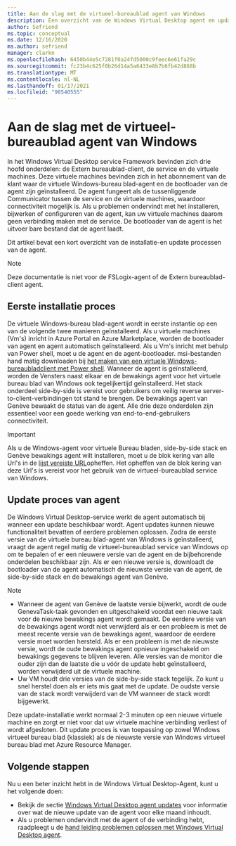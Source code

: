 ```yaml
---
title: Aan de slag met de virtueel-bureaublad agent van Windows
description: Een overzicht van de Windows Virtual Desktop agent en update processen.
author: Sefriend
ms.topic: conceptual
ms.date: 12/16/2020
ms.author: sefriend
manager: clarkn
ms.openlocfilehash: 6450b44e5c7281f0a24fd5000c9feec6e61fa29c
ms.sourcegitcommit: fc23b4c625f0b26d14a5a6433e8b7b6fb42d868b
ms.translationtype: MT
ms.contentlocale: nl-NL
ms.lasthandoff: 01/17/2021
ms.locfileid: "98540555"
---
```

# <a name="get-started-with-the-windows-virtual-desktop-agent"></a>Aan de slag met de virtueel-bureaublad agent van Windows

In het Windows Virtual Desktop service Framework bevinden zich drie hoofd onderdelen: de Extern bureaublad-client, de service en de virtuele machines. Deze virtuele machines bevinden zich in het abonnement van de klant waar de virtuele Windows-bureau blad-agent en de bootloader van de agent zijn geïnstalleerd. De agent fungeert als de tussenliggende Communicator tussen de service en de virtuele machines, waardoor connectiviteit mogelijk is. Als u problemen ondervindt met het installeren, bijwerken of configureren van de agent, kan uw virtuele machines daarom geen verbinding maken met de service. De bootloader van de agent is het uitvoer bare bestand dat de agent laadt. 

Dit artikel bevat een kort overzicht van de installatie-en update processen van de agent.

>[!NOTE]
>Deze documentatie is niet voor de FSLogix-agent of de Extern bureaublad-client agent.


## <a name="initial-installation-process"></a>Eerste installatie proces

De virtuele Windows-bureau blad-agent wordt in eerste instantie op een van de volgende twee manieren geïnstalleerd. Als u virtuele machines (Vm's) inricht in Azure Portal en Azure Marketplace, worden de bootloader van agent en agent automatisch geïnstalleerd. Als u Vm's inricht met behulp van Power shell, moet u de agent en de agent-bootloader. msi-bestanden hand matig downloaden bij [het maken van een virtuele Windows-bureaubladclient met Power shell](create-host-pools-powershell.md#register-the-virtual-machines-to-the-windows-virtual-desktop-host-pool). Wanneer de agent is geïnstalleerd, worden de Vensters naast elkaar en de bewakings agent voor het virtuele bureau blad van Windows ook tegelijkertijd geïnstalleerd. Het stack onderdeel side-by-side is vereist voor gebruikers om veilig reverse server-to-client-verbindingen tot stand te brengen. De bewakings agent van Genève bewaakt de status van de agent. Alle drie deze onderdelen zijn essentieel voor een goede werking van end-to-end-gebruikers connectiviteit.

>[!IMPORTANT]
>Als u de Windows-agent voor virtuele Bureau bladen, side-by-side stack en Genève bewakings agent wilt installeren, moet u de blok kering van alle Url's in de [lijst vereiste URL](safe-url-list.md#virtual-machines)opheffen. Het opheffen van de blok kering van deze Url's is vereist voor het gebruik van de virtueel-bureaublad service van Windows.

## <a name="agent-update-process"></a>Update proces van agent

De Windows Virtual Desktop-service werkt de agent automatisch bij wanneer een update beschikbaar wordt. Agent updates kunnen nieuwe functionaliteit bevatten of eerdere problemen oplossen. Zodra de eerste versie van de virtuele bureau blad-agent van Windows is geïnstalleerd, vraagt de agent regel matig de virtueel-bureaublad service van Windows op om te bepalen of er een nieuwere versie van de agent en de bijbehorende onderdelen beschikbaar zijn. Als er een nieuwe versie is, downloadt de bootloader van de agent automatisch de nieuwste versie van de agent, de side-by-side stack en de bewakings agent van Genève.

>[!NOTE]
>- Wanneer de agent van Genève de laatste versie bijwerkt, wordt de oude GenevaTask-taak gevonden en uitgeschakeld voordat een nieuwe taak voor de nieuwe bewakings agent wordt gemaakt. De eerdere versie van de bewakings agent wordt niet verwijderd als er een probleem is met de meest recente versie van de bewakings agent, waardoor de eerdere versie moet worden hersteld. Als er een probleem is met de nieuwste versie, wordt de oude bewakings agent opnieuw ingeschakeld om bewakings gegevens te blijven leveren. Alle versies van de monitor die ouder zijn dan de laatste die u vóór de update hebt geïnstalleerd, worden verwijderd uit de virtuele machine.
>- Uw VM houdt drie versies van de side-by-side stack tegelijk. Zo kunt u snel herstel doen als er iets mis gaat met de update. De oudste versie van de stack wordt verwijderd van de VM wanneer de stack wordt bijgewerkt.

Deze update-installatie werkt normaal 2-3 minuten op een nieuwe virtuele machine en zorgt er niet voor dat uw virtuele machine verbinding verliest of wordt afgesloten. Dit update proces is van toepassing op zowel Windows virtueel bureau blad (klassiek) als de nieuwste versie van Windows virtueel bureau blad met Azure Resource Manager.

## <a name="next-steps"></a>Volgende stappen

Nu u een beter inzicht hebt in de Windows Virtual Desktop-Agent, kunt u het volgende doen:

- Bekijk de sectie [Windows Virtual Desktop agent updates](whats-new.md) voor informatie over wat de nieuwe update van de agent voor elke maand inhoudt.
- Als u problemen ondervindt met de agent of de verbinding hebt, raadpleegt u de [hand leiding problemen oplossen met Windows Virtual Desktop agent](troubleshoot-agent.md).